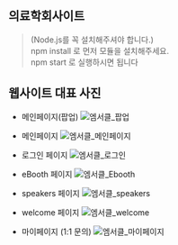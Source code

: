 ## 의료학회사이트
> (Node.js를 꼭 설치해주셔야 합니다.)  
> npm install 로 먼저 모듈을 설치해주세요.  
> npm start 로 실행하시면 됩니다


## 웹사이트 대표 사진
* 메인페이지(팝업)
![엠서클_팝업](https://user-images.githubusercontent.com/73597679/114256802-e2bd6680-99f6-11eb-8690-eac15b445de2.jpg)

* 메인페이지
![엠서클_메인페이지](https://user-images.githubusercontent.com/73597679/114256776-a984f680-99f6-11eb-937a-b6551805e0b3.jpg)

* 로그인 페이지
![엠서클_로그인](https://user-images.githubusercontent.com/73597679/114256788-bbff3000-99f6-11eb-9751-d87d4b4ad782.jpg)

* eBooth 페이지
![엠서클_Ebooth](https://user-images.githubusercontent.com/73597679/114256790-c1f51100-99f6-11eb-9b9c-060dbe45277a.jpg)

* speakers 페이지
![엠서클_speakers](https://user-images.githubusercontent.com/73597679/114256792-c6212e80-99f6-11eb-8a89-95828e18008a.jpg)

* welcome 페이지
![엠서클_welcome](https://user-images.githubusercontent.com/73597679/114256794-cde0d300-99f6-11eb-831e-50b7bdf16562.jpg)

* 마이페이지 (1:1 문의)
![엠서클_마이페이지](https://user-images.githubusercontent.com/73597679/114256799-d9cc9500-99f6-11eb-8c11-0fe26cfbf8ba.jpg)

